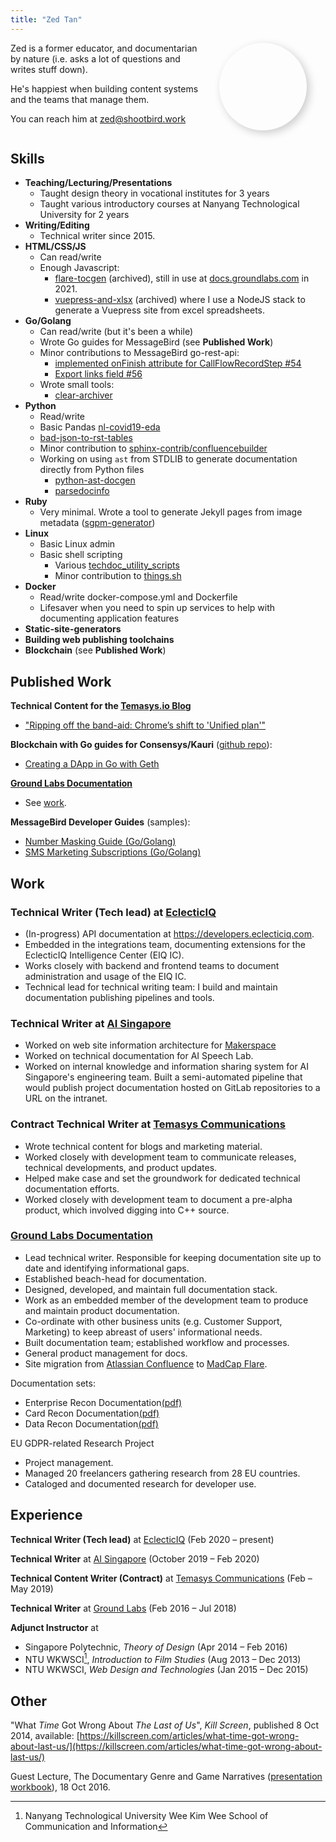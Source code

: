 ```yaml
---
title: "Zed Tan"
---
```

<style>
.this-is-zed {
display: inline-block;
vertical-align: top;
width:10em;
height:10em;
border-radius:50%;
-webkit-border-radius:50%;
-moz-border-radius:50%;
overflow:hidden;
  transition-property:box-shadow;
  transition-duration:300ms;
  box-shadow: 0.3em 0.3em 1em hsla(0,100%,0%,.2);
  -moz-box-shadow: 0.3em 0.3em 1em hsla(0,100%,0%,.2);
  -webkit-box-shadow: 0.3em 0.3em 1em hsla(0,100%,0%,.2);
}
.this-is-zed:hover {
  box-shadow: 0.3em 0.3em 1em hsla(0,100%,0%,.4);
  -moz-box-shadow: 0.3em 0.3em 1em hsla(0,100%,0%,.4);
  -webkit-box-shadow: 0.3em 0.3em 1em hsla(0,100%,0%,.4);
}
.this-is-zed>img{
  width:100%;
}
.cvDescription{
  vertical-align: top;
  display: inline-block;
  width: 60%;
  margin-right: 2em;
}
@media only screen and (max-width: 532px) {
  .cvDescription {
    width: 100%;
  }
}
</style>
<div class="cvHeader">
<div class="cvDescription">
Zed is a former educator, and documentarian by nature (i.e. asks a lot of questions and writes stuff down).

He's happiest when building content systems and the teams that manage them.

You can reach him at [zed@shootbird.work](mailto:zed@shootbird.work)
</div>
<div class="this-is-zed">
<a href="mailto:zed@shootbird.work" alt="zed@shootbird.work"><img src="/images/zed.jpg" /></a>
</div>
</div>

## Skills

- **Teaching/Lecturing/Presentations**
  - Taught design theory in vocational institutes for 3 years
  - Taught various introductory courses at Nanyang Technological University for 2 years
- **Writing/Editing**
  - Technical writer since 2015.
- **HTML/CSS/JS**
  - Can read/write
  - Enough Javascript:
    - [flare-tocgen](https://github.com/zeddee/flare-tocgen)
      (archived), still in use at
      [docs.groundlabs.com](https://www.groundlabs.com/documentation/er/Content/Release-Notes.html)
      in 2021.
    - [vuepress-and-xlsx](https://github.com/zeddee/vuepress-and-xlsx)
      (archived) where I use a NodeJS stack
      to generate a Vuepress site from excel spreadsheets.
- **Go/Golang**
  - Can read/write (but it's been a while)
  - Wrote Go guides for MessageBird (see **Published Work**)
  - Minor contributions to MessageBird go-rest-api:
    - [implemented onFinish attribute for CallFlowRecordStep #54](https://github.com/messagebird/go-rest-api/pull/54)
    - [Export links field #56](https://github.com/messagebird/go-rest-api/pull/56)
  - Wrote small tools:
    - [clear-archiver](https://github.com/zeddee/clear-archiver)
- **Python**
  - Read/write
  - Basic Pandas [nl-covid19-eda](https://github.com/zeddee/nl-covid19-eda)
  - [bad-json-to-rst-tables](https://github.com/zeddee/bad-json-to-rst-tables)
  - Minor contribution to [sphinx-contrib/confluencebuilder](https://github.com/sphinx-contrib/confluencebuilder/pull/414)
  - Working on using `ast` from STDLIB to generate documentation directly from Python files
    - [python-ast-docgen](https://github.com/zeddee/python-ast-docgen)
    - [parsedocinfo](https://github.com/zeddee/parsedocinfo)
- **Ruby**
  - Very minimal.
    Wrote a tool to generate Jekyll pages
    from image metadata
    ([sgpm-generator](https://github.com/sgpm-generator/sgpm-generator))
- **Linux**
  - Basic Linux admin
  - Basic shell scripting
    - Various [techdoc_utility_scripts](https://github.com/zeddee/techdocs_utility_scripts)
    - Minor contribution to [things.sh](https://github.com/AlexanderWillner/things.sh/pull/1)
- **Docker**
  - Read/write docker-compose.yml and Dockerfile
  - Lifesaver when you need to spin up
    services to help with documenting application features
- **Static-site-generators**
- **Building web publishing toolchains**
- **Blockchain** (see **Published Work**)

## Published Work

**Technical Content for the [Temasys.io Blog](https://temasys.io)**

- ["Ripping off the band-aid: Chrome’s shift to 'Unified plan'"](https://temasys.io/ripping-off-the-band-aid-chromes-shift-to-unified-plan/)

**Blockchain with Go guides for Consensys/Kauri** ([github repo](https://github.com/kauri-io/Content/tree/master/Go/write-basic-quiz-dapp-in-go/quiz-dapp)):

- [Creating a DApp in Go with Geth](https://kauri.io/#collections/A%20Hackathon%20Survival%20Guide/creating-a-dapp-in-go-with-geth/)


[**Ground Labs Documentation**](https://docs.groundlabs.com/)

- See [work](#work).


**MessageBird Developer Guides** (samples):

- [Number Masking Guide (Go/Golang)](https://github.com/messagebirdguides/masked-numbers-guide-go)
- [SMS Marketing Subscriptions (Go/Golang)](https://github.com/messagebirdguides/subscriptions-guide-go)

## Work

### **Technical Writer (Tech lead)** at [EclecticIQ](https://docs.eclecticiq.com)

* (In-progress) API documentation at https://developers.eclecticiq.com.
* Embedded in the integrations team, documenting extensions for the EclecticIQ Intelligence Center (EIQ IC).
* Works closely with backend and frontend teams to document administration and usage of the EIQ IC.
* Technical lead for technical writing team: I build and maintain documentation publishing pipelines and tools.

### **Technical Writer** at [AI Singapore](https://www.aisingapore.org)

* Worked on web site information architecture for [Makerspace](https://makerspace.aisingapore.org)
* Worked on technical documentation for AI Speech Lab.
* Worked on internal knowledge and information sharing system for AI Singapore's engineering team.
Built a semi-automated pipeline that would publish project documentation hosted on GitLab repositories
to a URL on the intranet.

### **Contract Technical Writer** at [Temasys Communications](https://temasys.io)

* Wrote technical content for blogs and marketing material.
* Worked closely with development team to communicate releases, technical developments, and product updates.
* Helped make case and set the groundwork for dedicated technical documentation efforts.
* Worked closely with development team to document a pre-alpha product, which involved digging into C++ source.

### [**Ground Labs Documentation**](https://docs.groundlabs.com/)

* Lead technical writer. Responsible for keeping documentation site up to date and identifying informational gaps.
* Established beach-head for documentation.
* Designed, developed, and maintain full documentation stack.
* Work as an embedded member of the development team to produce and maintain product documentation.
* Co-ordinate with other business units (e.g. Customer Support, Marketing) to keep abreast of users' informational needs.
* Built documentation team; established workflow and processes.
* General product management for docs.
* Site migration from [Atlassian Confluence](https://www.atlassian.com/software/confluence) to [MadCap Flare](https://www.madcapsoftware.com/products/flare/).

Documentation sets:

- Enterprise Recon Documentation[(pdf)](/pdfs/ER-2.0.26-documentation.pdf)
- Card Recon Documentation[(pdf)](/pdfs/CR-2.0.25-documentation.pdf)
- Data Recon Documentation[(pdf)](/pdfs/DR-2.0.25-documentation.pdf)

EU GDPR-related Research Project

* Project management.
* Managed 20 freelancers gathering research from 28 EU countries.
* Cataloged and documented research for developer use.

## Experience

**Technical Writer (Tech lead)** at [EclecticIQ](https://ecelcticiq.com) (Feb 2020 – present)

**Technical Writer** at [AI Singapore](https://aisingapore.org) (October 2019 – Feb 2020)

**Technical Content Writer (Contract)** at [Temasys Communications](https://temasys.io) (Feb – May 2019)

**Technical Writer** at [Ground Labs](https://groundlabs.com) (Feb 2016 – Jul 2018)

**Adjunct Instructor** at

* Singapore Polytechnic, _Theory of Design_ (Apr 2014 – Feb 2016)
* NTU WKWSCI[^1], _Introduction to Film Studies_ (Aug 2013 – Dec 2013)
* NTU WKWSCI, _Web Design and Technologies_ (Jan 2015 – Dec 2015)

[^1]: Nanyang Technological University Wee Kim Wee School of Communication and Information

## Other

"What _Time_ Got Wrong About _The Last of Us_", _Kill Screen_, published 8 Oct 2014, available: [https://killscreen.com/articles/what-time-got-wrong-about-last-us/](https://killscreen.com/articles/what-time-got-wrong-about-last-us/)

Guest Lecture, The Documentary Genre and Game Narratives ([presentation workbook](/pdfs/CS4026-Documentaries-Games-and-Narratives.pdf)), 18 Oct 2016.
